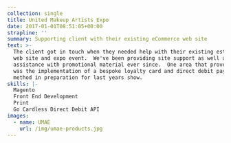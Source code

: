 ```yaml
---
collection: single
title: United Makeup Artists Expo
date: 2017-01-01T08:51:05+00:00
strapline: ''
summary: Supporting client with their existing eCommerce web site
text: >-
  The client got in touch when they needed help with their existing established
  web site and expo event.  We've been providing site support as well as
  assistance with promotional material ever since.  One area that proved popular
  was the implementation of a bespoke loyalty card and direct debit payment
  method in preparation for last years show.
skills: |-
  Magento
  Front End Development
  Print
  Go Cardless Direct Debit API
images:
  - name: UMAE
    url: /img/umae-products.jpg
---
```


